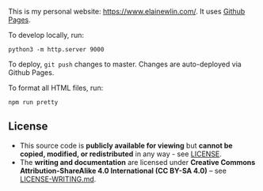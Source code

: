 This is my personal website: https://www.elainewlin.com/. It uses [Github Pages](https://pages.github.com/).

To develop locally, run:

```
python3 -m http.server 9000
```

To deploy, `git push` changes to master. Changes are auto-deployed via Github Pages.

To format all HTML files, run:

```
npm run pretty
```

## License

- This source code is **publicly available for viewing** but **cannot be copied, modified, or redistributed** in any way - see [LICENSE](LICENSE).
- The **writing and documentation** are licensed under **Creative Commons Attribution-ShareAlike 4.0 International (CC BY-SA 4.0)** – see [LICENSE-WRITING.md](LICENSE-WRITING.md).
